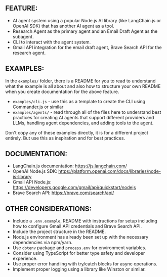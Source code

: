 ## FEATURE:

- AI agent system using a popular Node.js AI library (like LangChain.js or OpenAI SDK) that has another AI agent as a tool.
- Research Agent as the primary agent and an Email Draft Agent as the subagent.
- CLI to interact with the agent system.
- Gmail API integration for the email draft agent, Brave Search API for the research agent.

## EXAMPLES:

In the `examples/` folder, there is a README for you to read to understand what the example is all about and also how to structure your own README when you create documentation for the above feature.

- `examples/cli.js` - use this as a template to create the CLI using Commander.js or similar
- `examples/agents/` - read through all of the files here to understand best practices for creating AI agents that support different providers and LLMs, handling agent dependencies, and adding tools to the agent.

Don't copy any of these examples directly, it is for a different project entirely. But use this as inspiration and for best practices.

## DOCUMENTATION:

- LangChain.js documentation: https://js.langchain.com/
- OpenAI Node.js SDK: https://platform.openai.com/docs/libraries/node-js-library
- Gmail API Node.js: https://developers.google.com/gmail/api/quickstart/nodejs
- Brave Search API: https://brave.com/search/api/

## OTHER CONSIDERATIONS:

- Include a `.env.example`, README with instructions for setup including how to configure Gmail API credentials and Brave Search API.
- Include the project structure in the README.
- Node.js environment has already been set up with the necessary dependencies via npm/yarn.
- Use `dotenv` package and `process.env` for environment variables.
- Consider using TypeScript for better type safety and developer experience.
- Use proper error handling with try/catch blocks for async operations.
- Implement proper logging using a library like Winston or similar.